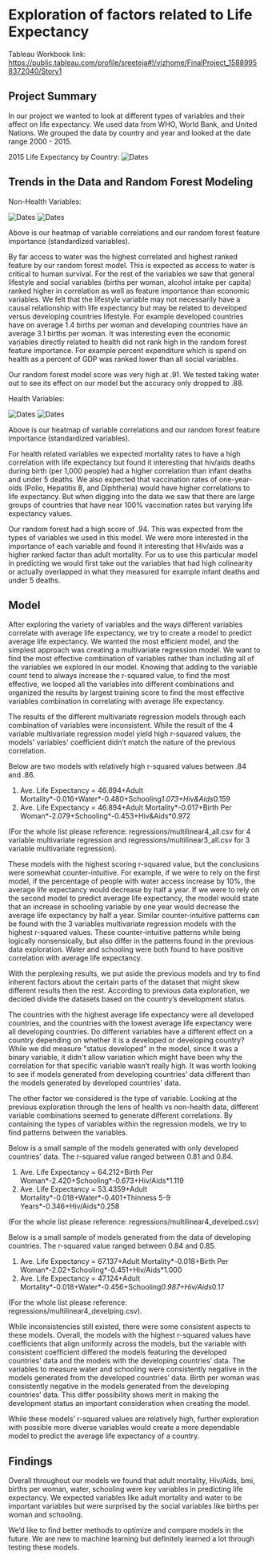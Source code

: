 # Exploration of factors related to Life Expectancy

Tableau Workbook link: https://public.tableau.com/profile/sreeteja#!/vizhome/FinalProject_15889958372040/Story1

## Project Summary

In our project we wanted to look at different types of variables and their affect on life expectancy. We used data from WHO, World Bank, and United Nations. We grouped the data by country and year and looked at the date range 2000 - 2015.

2015 Life Expectancy by Country:
![Dates](images/map_tab.png)

## Trends in the Data and Random Forest Modeling

Non-Health Variables:

![Dates](images/heatmap.png)
![Dates](images/features.png)

Above is our heatmap of variable correlations and our random forest feature importance (standardized variables).

By far access to water was the highest correlated and highest ranked feature by our random forest model. This is expected as access to water is critical to human survival. For the rest of the variables we saw that general lifestyle and social variables (births per woman, alcohol intake per capita) ranked higher in correlation as well as feature importance than economic variables. We felt that the lifestyle variable may not necessarily have a causal relationship with life expectancy but may be related to developed versus developing countries lifestyle. For example developed countries have on average 1.4 births per woman and developing countries have an average 3.1 births per woman. It was interesting even the economic variables directly related to health did not rank high in the random forest feature importance. For example percent expenditure which is spend on health as a percent of GDP was ranked lower than all social variables.

Our random forest model score was very high at .91. We tested taking water out to see its effect on our model but the accuracy only dropped to .88.

Health Variables: 

![Dates](images/mortality_heatmap.png)
![Dates](images/mortality_features.png)

Above is our heatmap of variable correlations and our random forest feature importance (standardized variables).


For health related variables we expected mortality rates to have a high correlation with life expectancy but found it interesting that hiv/aids deaths during birth (per 1,000 people) had a higher correlation than infant deaths and under 5 deaths.  We also expected that vaccination rates of one-year-olds (Polio, Hepatitis B, and Diphtheria)  would have higher correlations to life expectancy. But when digging into the data we saw that there are large groups of countries that have near 100% vaccination rates but varying life expectancy values. 

Our random forest had a high score of .94. This was expected from the types of variables we used in this model. We were more interested in the importance of each variable and found it interesting that Hiv/aids was a higher ranked factor than adult mortality. For us to use this particular model in predicting we would first take out the variables that had high colinearity or actually overlapped in what they measured for example infant deaths and under 5 deaths. 

## Model

After exploring the variety of variables and the ways different variables correlate with average life expectancy, we try to create a model to predict average life expectancy. We wanted the most efficient model, and the simplest approach was creating a multivariate regression model. We want to find the most effective combination of variables rather than including all of the variables we explored in our model. Knowing that adding to the variable count tend to always increase the r-squared value, to find the most effective, we looped all the variables into different combinations and organized the results by largest training score to find the most effective variables combination in correlating with average life expectancy.

The results of the different multivariate regression models through each combination of variables were inconsistent. While the result of the 4 variable multivariate regression model yield high r-squared values, the models' variables' coefficient didn’t match the nature of the previous correlation.

Below are two models with relatively high r-squared values between .84 and .86.
1.	Ave. Life Expectancy = 46.894+Adult Mortality*-0.016+Water*-0.480+Schooling*1.073+Hiv&Aids*0.159
2.	Ave. Life Expectancy = 46.894+Adult Mortality*-0.017+Birth Per Woman*-2.079+Schooling*-0.453+Hiv&Aids*0.972

(For the whole list please reference: regressions/multilinear4_all.csv for 4 variable multivariate regression and regressions/multilinear3_all.csv for 3 variable multivariate regression).

These models with the highest scoring r-squared value, but the conclusions were somewhat counter-intuitive. For example, if we were to rely on the first model, if the percentage of people with water access increase by 10%, the average life expectancy would decrease by half a year. If we were to rely on the second model to predict average life expectancy, the model would state that an increase in schooling variable by one year would decrease the average life expectancy by half a year. Similar counter-intuitive patterns can be found with the 3 variables multivariate regression models with the highest r-squared values. These counter-intuitive patterns while being logically nonsensically, but also differ in the patterns found in the previous data exploration. Water and schooling were both found to have positive correlation with average life expectancy. 

With the perplexing results, we put aside the previous models and try to find inherent factors about the certain parts of the dataset that might skew different results then the rest. According to previous data exploration, we decided divide the datasets based on the country’s development status.

The countries with the highest average life expectancy were all developed countries, and the countries with the lowest average life expectancy were all developing countries. Do different variables have a different effect on a country depending on whether it is a developed or developing country? While we did measure "status developed" in the model, since it was a binary variable, it didn't allow variation which might have been why the correlation for that specific variable wasn’t really high. It was worth looking to see if models generated from developing countries' data different than the models generated by developed countries' data.

The other factor we considered is the type of variable. Looking at the previous exploration through the lens of health vs non-health data, different variable combinations seemed to generate different correlations. By containing the types of variables within the regression models, we try to find patterns between the variables.

Below is a small sample of the models generated with only developed countries' data.
The r-squared value ranged between 0.81 and 0.84.

1.	Ave. Life Expectancy = 64.212+Birth Per Woman*-2.420+Schooling*-0.673+Hiv/Aids*1.119
2.	Ave. Life Expectancy = 53.4359+Adult Mortality*-0.018+Water*-0.401+Thinness 5-9 Years*-0.346+Hiv/Aids*0.258

(For the whole list please reference: regressions/multilinear4_develped.csv)

Below is a small sample of models generated from the data of developing countries.
The r-squared value ranged between 0.84 and 0.85.

1.	Ave. Life Expectancy = 67.137+Adult Mortality*-0.018+Birth Per Woman*-2.02+Schooling*-0.451+Hiv/Aids*1.000
2.	Ave. Life Expectancy = 47.124+Adult Mortality*-0.018+Water*-0.456+Schooling*0.987+Hiv/Aids*0.17

(For the whole list please reference: regressions/multilinear4_develping.csv).

While inconsistencies still existed, there were some consistent aspects to these models. Overall, the models with the highest r-squared values have coefficients that align uniformly across the models, but the variable with consistent coefficient differed the models featuring the developed countries’ data and the models with the developing countries’ data. The variables to measure water and schooling were consistently negative in the models generated from the developed countries’ data. Birth per woman was consistently negative in the models generated from the developing countries’ data. This differ possibility shows merit in making the development status an important consideration when creating the model.

While these models’ r-squared values are relatively high, further exploration with possible more diverse variables would create a more dependable model to predict the  average life expectancy of a country.


## Findings
 Overall throughout our models we found that adult mortality, Hiv/Aids, bmi, births per woman, water, schooling were key variables in predicting life expectancy. We expected variables like adult mortality and water to be important variables but were surprised by the social variables like births per woman and schooling.
 
 We’d like to find better methods to optimize and compare models in the future. We are new to machine learning but definitely learned a lot through testing these models.

